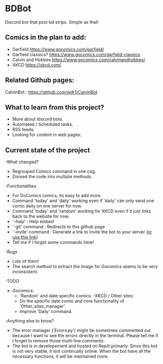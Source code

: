 # BDBot

Discord bot that post bd strips. Simple as that!

## Comics in the plan to add:
- Garfield https://www.gocomics.com/garfield/
- Garfield classics? https://www.gocomics.com/garfield-classics
- Calvin and Hobbes https://www.gocomics.com/calvinandhobbes/
- XKCD https://xkcd.com/

## Related Github pages: 
CalvinBot : https://github.com/wdr1/CalvinBot

## What to learn from this project?
- More about discord bots.
- Automated / Scheduled tasks.
- RSS feeds.
- Looking for content in web pages.

## Current state of the project
-What changed?
  - Regrouped Comics command in one cog.
  - Divised the code into multiple methods.

-Functionalities
  - For GoComics comics, its easy to add more.
  - Command 'today' and 'daily' working even if 'daily' can only send one comic daily on one server for now.
  - Command 'today' and 'random' working for XKCD even if it just links back to the website for now.
  - '-help' : Help embed
  - '-git' command : Redirects to this github page
  - '-invite' command : Generate a link to invite the bot to your server ([or use this link](https://discord.com/api/oauth2/authorize?client_id=807780409362481163&permissions=0&scope=bot))
  - Tell me if I forgot some commands here!

-Bugs
 - Lots of them!
 - The search method to extract the image for Gocomics seems to be very inconsistent.

-TODO
  - Gocomics:
    - 'Random' and date specific comics.
  -XKCD / Other sites:
    - Do the specific date comic and core functionality of 'Other_sites_manager'.
    - Improve 'Daily' command.
 
-Anything else to know?
  - The error manager ('Errors.py') might be sometimes commented out because I want to see the errors directly in the terminal. Please tell me if I forget to remove those multi-line comments.
  - The bot is in developement and hosted on Replit primarly. Since this bot is not very stable, it isnt continually online. When the bot have all the necessary functions, it will be maintained more.
